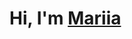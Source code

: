 # Hi, I'm [Mariia](https://t.me/marshrutkatg)

<!--
[![Typing SVG](https://readme-typing-svg.herokuapp.com?color=%b8b5bd&lines=Computer+science+MEPhI+student)](https://git.io/typing-svg)
-->
<!--
[![Top Langs](https://github-readme-stats.vercel.app/api/top-langs/?username=mariiamonk&layout=compact)](https://github.com/mariiamonk/github-readme-stats) 
-->
<!--
![](https://github-profile-summary-cards.vercel.app/api/cards/profile-details?username=mariiamonk&theme=solarized_dark)
Here are some ideas to get you started:
-->
<!--
- 🔭 I’m currently working on ...
- 🌱 I’m currently learning ...
- 👯 I’m looking to collaborate on ...
- 🤔 I’m looking for help with ...
- 💬 Ask me about ...
- 📫 How to reach me: ...
- 😄 Pronouns: ...
- ⚡ Fun fact: ...
-->

